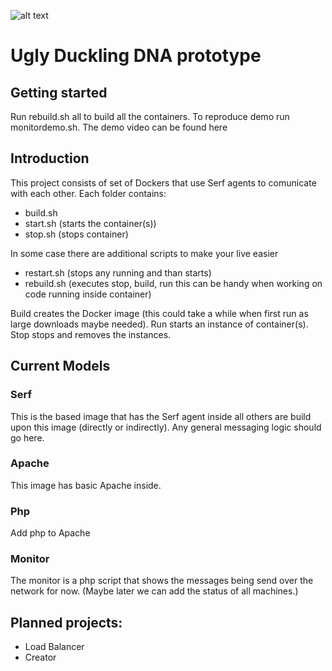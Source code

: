 ![alt text](http://uglyduckling.nl/email/maillogo.jpg "http://uglyduckling.nl")

# Ugly Duckling DNA prototype

## Getting started

Run rebuild.sh all to build all the containers. To reproduce demo run monitordemo.sh. The demo video
can be found here

## Introduction

This project consists of set of Dockers that use Serf agents to comunicate with each other.
Each folder contains:

 - build.sh
 - start.sh (starts the container(s))
 - stop.sh (stops container) 

In some case there are additional scripts to make your live easier
 - restart.sh (stops any running and than starts)
 - rebuild.sh (executes stop, build, run  this can be handy when working 
 on code running inside container)

Build creates the Docker image (this could take a while when first run as large downloads
maybe needed). Run starts an instance of container(s). Stop stops and removes the instances.

## Current Models

### Serf
This is the based image that has the Serf agent inside all others are build upon this 
image (directly or indirectly). Any general messaging logic should go here.

### Apache
This image has basic Apache inside.

### Php
Add php to Apache

### Monitor
 The monitor is a php script that shows the messages being send over the network for now. 
 (Maybe later we can add the status of all machines.)

## Planned projects:
 - Load Balancer
 - Creator